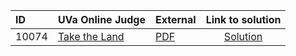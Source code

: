 | ID | UVa Online Judge | External | Link to solution |
|:---|:---|:---|:---:|
| 10074 | [Take the Land](https://onlinejudge.org/index.php?option=com_onlinejudge&Itemid=8&category=650&page=show_problem&problem=1015) | [PDF](https://onlinejudge.org/external/100/10074.pdf) | [Solution](https%3A//github.com/versenyi98/programming-contests/tree/master/UVa%20Online%20Judge/10074%2520-%2520Take%2520the%2520Land)|
